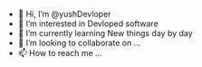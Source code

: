 - 👋 Hi, I’m @yushDevloper
- 👀 I’m interested in Devloped software
- 🌱 I’m currently learning New things day by day
- 💞️ I’m looking to collaborate on ...
- 📫 How to reach me ...

<!---
RayushR/RayushR is a ✨ special ✨ repository because its `README.md` (this file) appears on your GitHub profile.
You can click the Preview link to take a look at your changes.
--->
